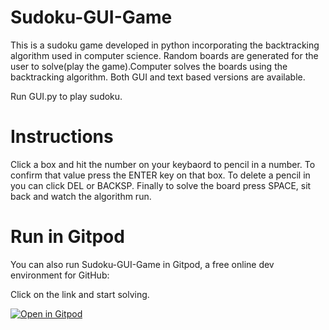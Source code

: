 
# Sudoku-GUI-Game

This is a sudoku game developed in python incorporating the backtracking algorithm used in computer science.
Random boards are generated for the user to solve(play the game).Computer solves the boards using the backtracking algorithm.
Both GUI and text based versions are available.

Run GUI.py to play sudoku.

# Instructions

Click a box and hit the number on your keybaord to pencil in a number. To confirm that value press the ENTER key on that box.
To delete a pencil in you can click DEL or BACKSP. Finally to solve the board press SPACE, sit back and watch the algorithm run.

# Run in Gitpod

You can also run Sudoku-GUI-Game in Gitpod, a free online dev environment for GitHub:

Click on the link and start solving.

[![Open in Gitpod](https://gitpod.io/button/open-in-gitpod.svg)](https://gitpod.io/#https://github.com/rudrajit1729/Sudoku-GUI-Game/blob/master/GUI.py)
